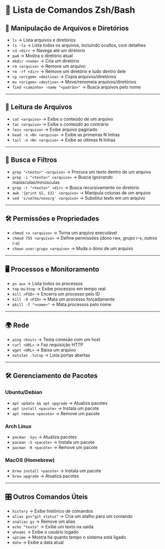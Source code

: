# 📜 Lista de Comandos Zsh/Bash

## 📂 Manipulação de Arquivos e Diretórios

- `ls` → Lista arquivos e diretórios
- `ls -la` → Lista todos os arquivos, incluindo ocultos, com detalhes
- `cd <dir>` → Navega até um diretório
- `pwd` → Mostra o diretório atual
- `mkdir <nome>` → Cria um diretório
- `rm <arquivo>` → Remove um arquivo
- `rm -rf <dir>` → Remove um diretório e tudo dentro dele
- `cp <origem> <destino>` → Copia arquivos/diretórios
- `mv <origem> <destino>` → Move/renomeia arquivos/diretórios
- `find <caminho> -name "<padrão>"` → Busca arquivos pelo nome

---

## 📜 Leitura de Arquivos

- `cat <arquivo>` → Exibe o conteúdo de um arquivo
- `tac <arquivo>` → Exibe o conteúdo ao contrário
- `less <arquivo>` → Exibe arquivo paginado
- `head -n <N> <arquivo>` → Exibe as primeiras N linhas
- `tail -n <N> <arquivo>` → Exibe as últimas N linhas

---

## 🔎 Busca e Filtros

- `grep "<texto>" <arquivo>` → Procura um texto dentro de um arquivo
- `grep -i "<texto>" <arquivo>` → Busca ignorando maiúsculas/minúsculas
- `grep -r "<texto>" <dir>` → Busca recursivamente no diretório
- `awk '{print $1, $3}' <arquivo>` → Manipula colunas de um arquivo
- `sed 's/velho/novo/g' <arquivo>` → Substitui texto em um arquivo

---

## 🛠 Permissões e Propriedades

- `chmod +x <arquivo>` → Torna um arquivo executável
- `chmod 755 <arquivo>` → Define permissões (dono rwx, grupo r-x, outros r-x)
- `chown user:grupo <arquivo>` → Muda o dono de um arquivo

---

## 🖥 Processos e Monitoramento

- `ps aux` → Lista todos os processos
- `top` ou `htop` → Exibe processos em tempo real
- `kill <PID>` → Encerra um processo pelo ID
- `kill -9 <PID>` → Mata um processo forçadamente
- `pkill -f "<nome>"` → Mata processos pelo nome

---

## 🌍 Rede

- `ping <host>` → Testa conexão com um host
- `curl <URL>` → Faz requisição HTTP
- `wget <URL>` → Baixa um arquivo
- `netstat -tulnp` → Lista portas abertas

---

## 🛠 Gerenciamento de Pacotes

### Ubuntu/Debian

- `apt update && apt upgrade` → Atualiza pacotes
- `apt install <pacote>` → Instala um pacote
- `apt remove <pacote>` → Remove um pacote

### Arch Linux

- `pacman -Syu` → Atualiza pacotes
- `pacman -S <pacote>` → Instala um pacote
- `pacman -R <pacote>` → Remove um pacote

### MacOS (Homebrew)

- `brew install <pacote>` → Instala um pacote
- `brew upgrade` → Atualiza pacotes

---

## 🎛 Outros Comandos Úteis

- `history` → Exibe histórico de comandos
- `alias gs="git status"` → Cria um atalho para um comando
- `unalias gs` → Remove um alias
- `echo "texto"` → Exibe um texto na saída
- `whoami` → Exibe o usuário logado
- `uptime` → Mostra há quanto tempo o sistema está ligado
- `date` → Exibe a data atual
